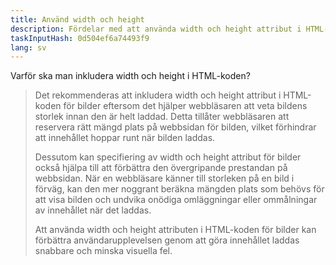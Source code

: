 ```yaml
---
title: Använd width och height
description: Fördelar med att använda width och height attribut i HTML-koden
taskInputHash: 0d504ef6a74493f9
lang: sv
---
```

Varför ska man inkludera width och height i HTML-koden?

> Det rekommenderas att inkludera width och height attribut i HTML-koden för bilder eftersom det hjälper webbläsaren att veta bildens storlek innan den är helt laddad. Detta tillåter webbläsaren att reservera rätt mängd plats på webbsidan för bilden, vilket förhindrar att innehållet hoppar runt när bilden laddas.
> 
> Dessutom kan specifiering av width och height attribut för bilder också hjälpa till att förbättra den övergripande prestandan på webbsidan. När en webbläsare känner till storleken på en bild i förväg, kan den mer noggrant beräkna mängden plats som behövs för att visa bilden och undvika onödiga omläggningar eller ommålningar av innehållet när det laddas.
> 
> Att använda width och height attributen i HTML-koden för bilder kan förbättra användarupplevelsen genom att göra innehållet laddas snabbare och minska visuella fel.
